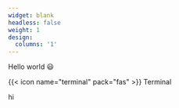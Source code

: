 ```yaml
---
widget: blank
headless: false
weight: 1
design:
  columns: '1'
---
```


Hello world 😃

{{< icon name="terminal" pack="fas" >}} Terminal 

hi
